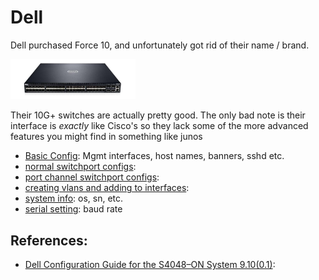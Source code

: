 # Dell

Dell purchased Force 10, and unfortunately got rid of their name / brand.  

<img src="img/force10.jpg" width="200" alt="">

Their 10G+ switches are actually pretty good.  The only bad note is their interface is *exactly* like Cisco's so they lack some of the more advanced features you might find in something like junos
- [Basic Config](basic-config.md): Mgmt interfaces, host names, banners, sshd etc. 
- [normal switchport configs](normal-switchport-configs.md): 
- [port channel switchport configs](port-channel-switchport-configs.md): 
- [creating vlans and adding to interfaces](creating-vlans-and-adding-to-interfaces.md): 
- [system info](system-info.md): os, sn, etc. 
- [serial setting](serial-setting.md): baud rate

## References: 
- [Dell Configuration Guide for the S4048–ON System 9.10(0.1)](http://www.dell.com/support/manuals/us/en/04/force10-s4048-on/s4048-on-9.10.0.1-config-pub/):  
  